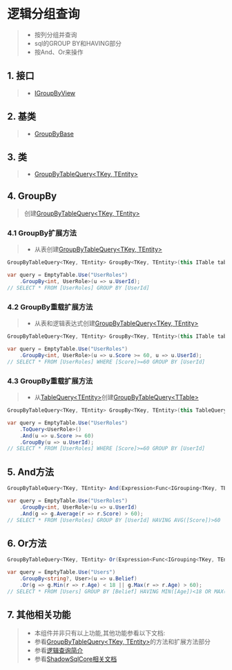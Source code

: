 # 逻辑分组查询
>* 按列分组并查询
>* sql的GROUP BY和HAVING部分
>* 按And、Or来操作

## 1. 接口
>* [IGroupByView](xref:ShadowSql.Identifiers.IGroupByView)

## 2. 基类
>* [GroupByBase](xref:ShadowSql.GroupBy.GroupByBase)

## 3. 类
>* [GroupByTableQuery\<TKey, TEntity\>](xref:ShadowSql.Expressions.GroupBy.GroupByTableQuery%602)

## 4. GroupBy
>创建[GroupByTableQuery\<TKey, TEntity\>](xref:ShadowSql.Expressions.GroupBy.GroupByTableQuery%602)

### 4.1 GroupBy扩展方法
>* 从表创建[GroupByTableQuery\<TKey, TEntity\>](xref:ShadowSql.Expressions.GroupBy.GroupByTableQuery%602)
```csharp
GroupByTableQuery<TKey, TEntity> GroupBy<TKey, TEntity>(this ITable table, Expression<Func<TEntity, TKey>> select);
```
```csharp
var query = EmptyTable.Use("UserRoles")
    .GroupBy<int, UserRole>(u => u.UserId);
// SELECT * FROM [UserRoles] GROUP BY [UserId]
```

### 4.2 GroupBy重载扩展方法
>* 从表和逻辑表达式创建[GroupByTableQuery\<TKey, TEntity\>](xref:ShadowSql.Expressions.GroupBy.GroupByTableQuery%602)
```csharp
GroupByTableQuery<TKey, TEntity> GroupBy<TKey, TEntity>(this ITable table, Expression<Func<TEntity, bool>> where, Expression<Func<TEntity, TKey>> select);
```
```csharp
var query = EmptyTable.Use("UserRoles")
    .GroupBy<int, UserRole>(u => u.Score >= 60, u => u.UserId);
// SELECT * FROM [UserRoles] WHERE [Score]>=60 GROUP BY [UserId]
```

### 4.3 GroupBy重载扩展方法
>* 从[TableQuery\<TEntity\>](xref:ShadowSql.Expressions.Tables.TableQuery%601)创建[GroupByTableQuery\<TTable\>](xref:ShadowSql.Expressions.GroupBy.GroupByTableQuery%602)
```csharp
GroupByTableQuery<TKey, TEntity> GroupBy<TKey, TEntity>(this TableQuery<TEntity> Query, Expression<Func<TEntity, TKey>> select);
```
```csharp
var query = EmptyTable.Use("UserRoles")
    .ToQuery<UserRole>()
    .And(u => u.Score >= 60)
    .GroupBy(u => u.UserId);
// SELECT * FROM [UserRoles] WHERE [Score]>=60 GROUP BY [UserId]
```

## 5. And方法
```csharp
GroupByTableQuery<TKey, TEntity> And(Expression<Func<IGrouping<TKey, TEntity>, bool>> query);
```
```csharp
var query = EmptyTable.Use("UserRoles")
    .GroupBy<int, UserRole>(u => u.UserId)
    .And(g => g.Average(r => r.Score) > 60);
// SELECT * FROM [UserRoles] GROUP BY [UserId] HAVING AVG([Score])>60
```

## 6. Or方法
```csharp
GroupByTableQuery<TKey, TEntity> Or(Expression<Func<IGrouping<TKey, TEntity>, bool>> query);
```
```csharp
var query = EmptyTable.Use("Users")
    .GroupBy<string?, User>(u => u.Belief)
    .Or(g => g.Min(r => r.Age) < 18 || g.Max(r => r.Age) > 60);
// SELECT * FROM [Users] GROUP BY [Belief] HAVING MIN([Age])<18 OR MAX([Age])>60
```

## 7. 其他相关功能
>* 本组件并非只有以上功能,其他功能参看以下文档:
>* 参看[GroupByTableQuery\<TKey, TEntity\>](xref:ShadowSql.Expressions.GroupBy.GroupByTableQuery%602)的方法和扩展方法部分
>* 参看[逻辑查询简介](./index.md)
>* 参看[ShadowSqlCore相关文档](../../shadowcore/query/groupby.md)